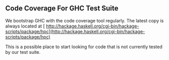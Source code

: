 ## Code Coverage For GHC Test Suite


We bootstrap GHC with the code coverage tool regularly. The
latest copy is always located at [ http://hackage.haskell.org/cgi-bin/hackage-scripts/package/hpc](http://hackage.haskell.org/cgi-bin/hackage-scripts/package/hpc)


This is a possible place to start looking for code that is not currently
tested by our test suite.
